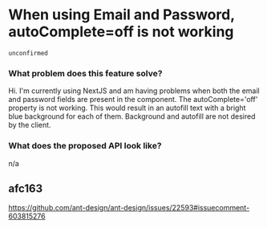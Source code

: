 # When using Email and Password, autoComplete=off is not working

`unconfirmed`

### What problem does this feature solve?

Hi. I'm currently using NextJS and am having problems when both the email and password fields are present in the component. The autoComplete='off' property is not working. This would result in an autofill text with a bright blue background for each of them. Background and autofill are not desired by the client.

### What does the proposed API look like?

n/a

<!-- generated by ant-design-issue-helper. DO NOT REMOVE -->

## afc163

https://github.com/ant-design/ant-design/issues/22593#issuecomment-603815276
